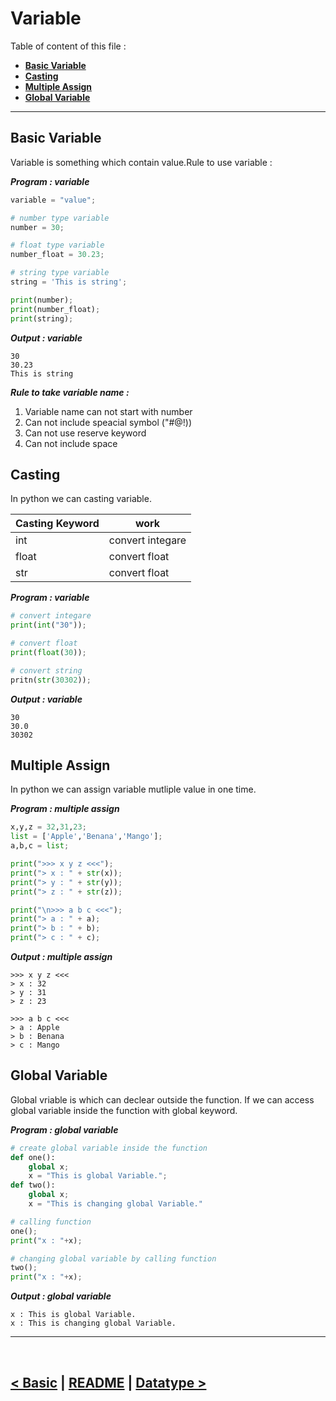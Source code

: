Variable
=========

Table of content of this file : 
- **[Basic Variable](#basic-variable)**
- **[Casting](#casting)**
- **[Multiple Assign](#multiple-assign)**
- **[Global Variable](#global-variable)**

<hr />

## Basic Variable
Variable is something which contain value.Rule to use variable :

**_Program : variable_**

```python
variable = "value";

# number type variable
number = 30;

# float type variable
number_float = 30.23;

# string type variable
string = 'This is string';

print(number);
print(number_float);
print(string);
```

**_Output : variable_**

```
30
30.23
This is string
```

**_Rule to take variable name :_**

1. Variable name can not start with number
1. Can not include speacial symbol ("#@!))
1. Can not use reserve keyword
1. Can not include space

## Casting

In python we can casting variable.

| Casting Keyword | work             |
| --------------- | ---------------- |
| int             | convert integare |
| float           | convert float    |
| str             | convert float    |

**_Program : variable_**

```python
# convert integare
print(int("30"));

# convert float
print(float(30));

# convert string
pritn(str(30302));
```

**_Output : variable_**

```
30
30.0
30302
```

## Multiple Assign

In python we can assign variable mutliple value in one time.

**_Program : multiple assign_**

```python
x,y,z = 32,31,23;
list = ['Apple','Benana','Mango'];
a,b,c = list;

print(">>> x y z <<<");
print("> x : " + str(x));
print("> y : " + str(y));
print("> z : " + str(z));

print("\n>>> a b c <<<");
print("> a : " + a);
print("> b : " + b);
print("> c : " + c);
```

**_Output : multiple assign_**

```
>>> x y z <<<
> x : 32
> y : 31
> z : 23

>>> a b c <<<
> a : Apple
> b : Benana
> c : Mango
```

## Global Variable

Global vriable is which can declear outside the function. If we can access global variable inside the function with global keyword.

**_Program : global variable_**

```python
# create global variable inside the function
def one():
    global x;
    x = "This is global Variable.";
def two():
    global x;
    x = "This is changing global Variable."

# calling function
one();
print("x : "+x);

# changing global variable by calling function
two();
print("x : "+x);
```

**_Output : global variable_**

```
x : This is global Variable.
x : This is changing global Variable.
```

<hr />
<br />

[< Basic](00.basic.md) | [README](./../README.md) | [Datatype >](02.datatype.md)
---